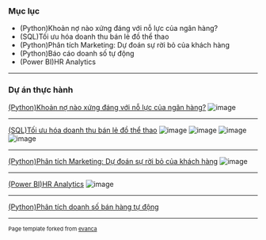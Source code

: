 ### Mục lục

- (Python)Khoản nợ nào xứng đáng với nỗ lực của ngân hàng?
- (SQL)Tối ưu hóa doanh thu bán lẻ đồ thể thao
- (Python)Phân tích Marketing: Dự đoán sự rời bỏ của khách hàng
- (Python)Báo cáo doanh số tự động
- (Power BI)HR Analytics

---

### Dự án thực hành

[(Python)Khoản nợ nào xứng đáng với nỗ lực của ngân hàng?](/project01.md)
![image](https://user-images.githubusercontent.com/118591981/203533781-7f60f923-392f-4744-8954-dc5ee6034d4f.png)

---
[(SQL)Tối ưu hóa doanh thu bán lẻ đồ thể thao](/project02.md)
![image](https://user-images.githubusercontent.com/118591981/203534872-616d4284-425d-4707-a427-f2a438e23365.png)
![image](https://user-images.githubusercontent.com/118591981/203534920-9ee0fb3a-0cf6-4206-9cf1-de32961e3177.png)
![image](https://user-images.githubusercontent.com/118591981/203534979-19aeaeca-3290-4657-ae94-4dc316634415.png)
![image](https://user-images.githubusercontent.com/118591981/203535043-2d635801-e596-47b1-8b7b-20a158e67a97.png)

---
[(Python)Phân tích Marketing: Dự đoán sự rời bỏ của khách hàng](/project03.md)
![image](https://user-images.githubusercontent.com/118591981/203973109-928a9bc0-cc3a-4e21-bb8c-54cd9ad4c592.png)

---
[(Power BI)HR Analytics](/project04.md)
![image](https://user-images.githubusercontent.com/118591981/208185344-f6a1acac-ac16-41ea-9f74-76306720264c.png)

---
[(Python)Phân tích doanh số bán hàng tự động](/project05.md)


---
<p style="font-size:11px">Page template forked from <a href="https://github.com/evanca/quick-portfolio">evanca</a></p>
<!-- Remove above link if you don't want to attibute -->
